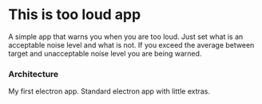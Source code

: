 # This is too loud app
A simple app that warns you when you are too loud. Just set what is an acceptable noise level and what is not. 
If you exceed the average between target and unacceptable noise level you are being warned.

### Architecture
My first electron app. Standard electron app with little extras.